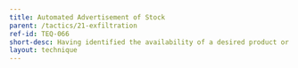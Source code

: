 ```yaml
---
title: Automated Advertisement of Stock
parent: /tactics/21-exfiltration
ref-id: TEQ-066
short-desc: Having identified the availability of a desired product or service, an adversary employs an automated means of reposting the stock levels onto a third party site or forum.
layout: technique
---
```

